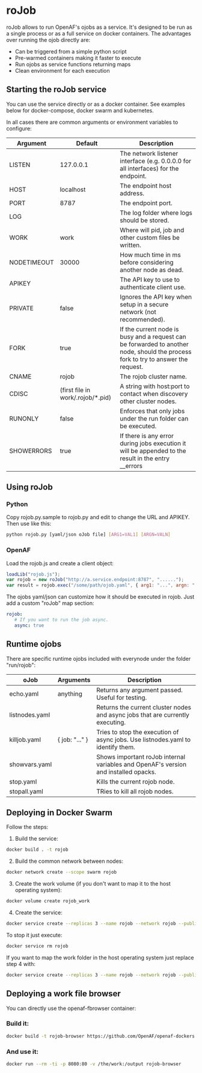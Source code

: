# roJob

roJob allows to run OpenAF's ojobs as a service. It's designed to be run as a single process or as a full service on docker containers. The advantages over running the ojob directly are:

  * Can be triggered from a simple python script
  * Pre-warmed containers making it faster to execute
  * Run ojobs as service functions returning maps
  * Clean environment for each execution

## Starting the roJob service

You can use the service directly or as a docker container. See examples below for docker-compose, docker swarm and kubernetes.

In all cases there are common arguments or environment variables to configure:

| Argument | Default | Description |
|----------|---------|-------------|
| LISTEN | 127.0.0.1 | The network listener interface (e.g. 0.0.0.0 for all interfaces) for the endpoint. |
| HOST | localhost | The endpoint host address. |
| PORT | 8787 | The endpoint port. |
| LOG | | The log folder where logs should be stored. |
| WORK | work | Where will pid, job and other custom files be written. |
| NODETIMEOUT | 30000 | How much time in ms before considering another node as dead. |
| APIKEY | | The API key to use to authenticate client use. |
| PRIVATE | false | Ignores the API key when setup in a secure network (not recommended). |
| FORK | true | If the current node is busy and a request can be forwarded to another node, should the process fork to try to answer the request. |
| CNAME | rojob | The rojob cluster name. |
| CDISC | (first file in work/.rojob/*.pid) | A string with host:port to contact when discovery other cluster nodes. |
| RUNONLY | false | Enforces that only jobs under the run folder can be executed. |
| SHOWERRORS | true | If there is any error during jobs execution it will be appended to the result in the entry __errors |

## Using roJob

### Python

Copy rojob.py.sample to rojob.py and edit to change the URL and APIKEY. Then use like this:

````bash
python rojob.py [yaml/json oJob file] [ARG1=VAL1] [ARGN=VALN]
````

### OpenAF

Load the rojob.js and create a client object:

````javascript
loadLib("rojob.js");
var rojob = new roJob("http://a.service.endpoint:8787", "......");
var result = rojob.exec("/some/path/ojob.yaml", { arg1: "...", argn: "..." });
````

The ojobs yaml/json can customize how it should be executed in rojob. Just add a custom "roJob" map section:

````yaml
rojob:
   # If you want to run the job async.
   async: true
````

## Runtime ojobs

There are specific runtime ojobs included with everynode under the folder "run/rojob":

| oJob | Arguments | Description |
|------|-----------|-------------|
| echo.yaml | anything | Returns any argument passed. Useful for testing. |
| listnodes.yaml | | Returns the current cluster nodes and async jobs that are currently executing. |
| killjob.yaml | { job: "..." } | Tries to stop the execution of async jobs. Use listnodes.yaml to identify them. |
| showvars.yaml | | Shows important roJob internal variables and OpenAF's version and installed opacks. |
| stop.yaml | | Kills the current rojob node. |
| stopall.yaml | | TRies to kill all rojob nodes. | 

## Deploying in Docker Swarm

Follow the steps:

  1. Build the service: 
````bash
docker build . -t rojob
````

  2. Build the common network between nodes:
````bash
docker network create --scope swarm rojob
````

  3. Create the work volume (if you don't want to map it to the host operating system):

````bash
docker volume create rojob_work
````

  4. Create the service:

````bash
docker service create --replicas 3 --name rojob --network rojob --publish published=8787,target=17878 --mount src=rojob_work,dst=/work -e PORT=8787 -e WORK=/work -e APIKEY=xxxxxx rojob 
````

To stop it just execute:

````bash
docker service rm rojob
````

If you want to map the work folder in the host operating system just replace step 4 with:

````bash
docker service create --replicas 3 --name rojob --network rojob --publish published=8787,target=8787 -e PORT=8787 -e WORK=/work -e APIKEY=xxxxxx --mount src=/roJob/work,dst=/work,type=bind rojob
````

## Deploying a work file browser

You can directly use the openaf-fbrowser container:

### Build it:
````bash
docker build -t rojob-browser https://github.com/OpenAF/openaf-dockers.git#:openaf-fbrowser
````

### And use it:

````bash
docker run --rm -ti -p 8080:80 -v /the/work:/output rojob-browser
````